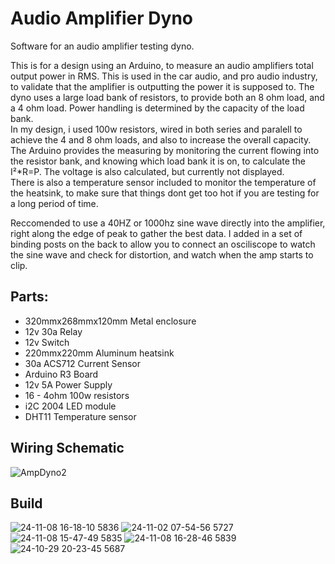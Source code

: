 # Audio Amplifier Dyno
Software for an audio amplifier testing dyno.

This is for a design using an Arduino, to measure an audio amplifiers total output power in RMS. This is used in the car audio, and pro audio industry, to validate that the amplifier is outputting the power it is supposed to.
The dyno uses a large load bank of resistors, to provide both an 8 ohm load, and a 4 ohm load. Power handling is determined by the capacity of the load bank.  
In my design, i used 100w resistors, wired in both series and paralell to achieve the 4 and 8 ohm loads, and also to increase the overall capacity.  
The Arduino provides the measuring by monitoring the current flowing into the resistor bank, and knowing which load bank it is on, to calculate the I²*R=P. The voltage is also calculated, but currently not displayed.  
There is also a temperature sensor included to monitor the temperature of the heatsink, to make sure that things dont get too hot if you are testing for a long period of time.

Reccomended to use a 40HZ or 1000hz sine wave directly into the amplifier, right along the edge of peak to gather the best data. I added in a set of binding posts on the back to allow you to connect an osciliscope to watch the sine wave and check for distortion, and watch when the amp starts to clip.

## Parts:  
- 320mmx268mmx120mm Metal enclosure  
- 12v 30a Relay  
- 12v Switch    
- 220mmx220mm Aluminum heatsink  
- 30a ACS712 Current Sensor  
- Arduino R3 Board  
- 12v 5A Power Supply  
- 16 - 4ohm 100w resistors  
- i2C 2004 LED module  
- DHT11 Temperature sensor  


## Wiring Schematic  

![AmpDyno2](https://github.com/user-attachments/assets/29001fe6-f7c0-43c6-b74f-5daf5599edf7)

## Build  

![24-11-08 16-18-10 5836](https://github.com/user-attachments/assets/ff974486-0075-41a3-bc1e-0c9c84607b32)
![24-11-02 07-54-56 5727](https://github.com/user-attachments/assets/2f4c98c8-3f28-46d1-af98-09e95a85cc84)
![24-11-08 15-47-49 5835](https://github.com/user-attachments/assets/b4f910eb-31f0-4fbc-ba15-25acce97b041)
![24-11-08 16-28-46 5839](https://github.com/user-attachments/assets/64ecc2cb-3538-45a2-8d09-a35775052235)![24-10-29 20-23-45 5687](https://github.com/user-attachments/assets/6641ba8b-0f3c-4f56-b17c-aedb407fbec4)

